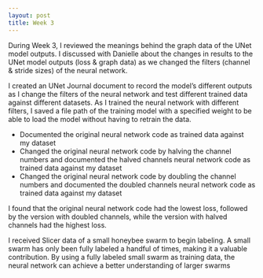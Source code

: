 ```yaml
---
layout: post
title: Week 3
---
```


During Week 3, I reviewed the meanings behind the graph data of the UNet model outputs. I discussed with Danielle about the changes in results to the UNet model outputs (loss & graph data) as we changed the filters (channel & stride sizes) of the neural network. 

I created an UNet Journal document to record the model’s different outputs as I change the filters of the neural network and test different trained data against different datasets. As I trained the neural network with different filters, I saved a file path of the training model with a specified weight to be able to load the model without having to retrain the data.
- Documented the original neural network code as trained data against my dataset
- Changed the original neural network code by halving the channel numbers and documented the halved channels neural network code as trained data against my dataset
- Changed the original neural network code by doubling the channel numbers and documented the doubled channels neural network code as trained data against my dataset

I found that the original neural network code had the lowest loss, followed by the version with doubled channels, while the version with halved channels had the highest loss.

I received Slicer data of a small honeybee swarm to begin labeling. A small swarm has only been fully labeled a handful of times, making it a valuable contribution. By using a fully labeled small swarm as training data, the neural network can achieve a better understanding of larger swarms
